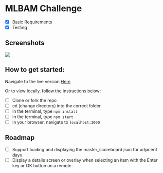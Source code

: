 # MLBAM Challenge

- [x] Basic Requirements
- [x] Testing

## Screenshots

![](https://i.giphy.com/4hy0kRutCf5ja.gif)

## How to get started:

Navigate to the live version [Here](https://km-mlbam.herokuapp.com/)

Or to view locally, follow the instructions below:

- [ ] Clone or fork the repo
- [ ] cd (change directory) into the correct folder
- [ ] In the terminal, type `npm install`
- [ ] In the terminal, type `npm start`
- [ ] In your browser, navigate to `localhost:3000`

## Roadmap

- [ ] Support loading and displaying the master_scoreboard.json for adjacent days
- [ ] Display a details screen or overlay when selecting an item with the Enter key or OK button on a
remote
